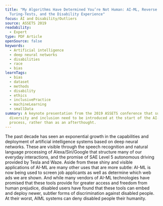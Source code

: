 ```yaml
---
title: "My Algorithms Have Determined You’re Not Human: AI-ML, Reverse
  Turing-Tests, and the Disability Experience"
focus: AI and Disability/Outliers
source: ASSETS 2019
readability:
  - Expert
type: PDF Article
openSource: false
keywords:
  - Artificial intelligence
  - deep neural networks
  - disabilities
  - race
  - bias
learnTags:
  - bias
  - dataset
  - methods
  - disability
  - ethics
  - inclusivePractice
  - machineLearning
  - smallData
summary: A keynote presentation from the 2019 ASSETS conference that suggests
  diversity and inclusion need to be introduced at the start of the AI-ML design
  process, rather than as an afterthought.
---
```

The past decade has seen an exponential growth in the capabilities and deployment of artificial intelligence systems based on deep neural networks. These are visible through the speech recognition and natural language processing of Alexa/Siri/Google that structure many of our everyday interactions, and the promise of SAE Level 5 autonomous driving provided by Tesla and Waze. Aside from these shiny and visible applications of AI-ML are many other uses that are more subtle: AI-ML is now being used to screen job applicants as well as determine which web ads we are shown. And while many vendors of AI-ML technologies have promised that these tools provide for greater access and freedom from human prejudice, disabled users have found that these tools can embed and deploy newer, subtler forms of discrimination against disabled people. At their worst, AIML systems can deny disabled people their humanity.
